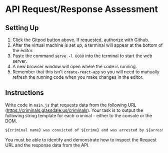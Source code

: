 # API Request/Response Assessment

## Setting Up

1. Click the Gitpod button above. If requested, authorize with Github.
2. After the virtual machine is set up, a terminal will appear at the bottom of the editor.
3. Paste the command `serve -l 8080` into the terminal to start the web server.
4. A new browser window will open where the code is running.
5. Remember that this isn't `create-react-app` so you will need to manually refresh the running code when you make changes in the editor.

## Instructions

Write code in `main.js` that requests data from the following URL (https://criminals.glassdale.us/criminals). Your task is to output the following string template for each criminal - either to the console or the DOM.

```txt
${criminal name} was convicted of ${crime} and was arrested by ${arresting officer}
```

You must be able to identify and demonstrate how to inspect the Request URL and the response data from the API.
